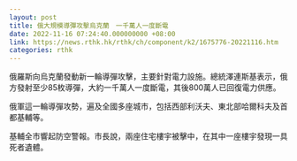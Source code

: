 ```yaml
---
layout: post
title: 俄大規模導彈攻擊烏克蘭　一千萬人一度斷電
date: 2022-11-16 07:24:40.000000000 +08:00
link: https://news.rthk.hk/rthk/ch/component/k2/1675776-20221116.htm
categories: rthk
---
```


俄羅斯向烏克蘭發動新一輪導彈攻擊，主要針對電力設施。總統澤連斯基表示，俄方發射至少85枚導彈，大約一千萬人一度斷電，其後800萬人已回復電力供應。

俄軍這一輪導彈攻勢，遍及全國多座城市，包括西部利沃夫、東北部哈爾科夫及首都基輔等。

基輔全市響起防空警報。市長說，兩座住宅樓宇被擊中，在其中一座樓宇發現一具死者遺體。
